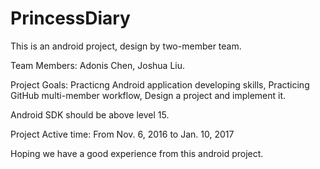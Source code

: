 # PrincessDiary
This is an android project, design by two-member team. 

Team Members: Adonis Chen, Joshua Liu.

Project Goals: 
	Practicng Android application developing skills, 
	Practicing GitHub multi-member workflow, 
	Design a project and implement it.

Android SDK should be above level 15.

Project Active time: From Nov. 6, 2016 to Jan. 10, 2017

Hoping we have a good experience from this android project.
